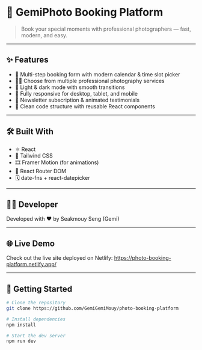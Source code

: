 # 📸 GemiPhoto Booking Platform

> Book your special moments with professional photographers — fast, modern, and easy.

---

## ✨ Features

- 📅 Multi-step booking form with modern calendar & time slot picker  
- 🧑‍💼 Choose from multiple professional photography services  
- 🌙 Light & dark mode with smooth transitions  
- 🔄 Fully responsive for desktop, tablet, and mobile  
- 💌 Newsletter subscription & animated testimonials  
- 🧠 Clean code structure with reusable React components

---

## 🛠️ Built With

- ⚛️ React 
- 🎨 Tailwind CSS
- 🎞️ Framer Motion (for animations)
- 📍 React Router DOM
- 🗓️ date-fns + react-datepicker

---
## 👨‍💻 Developer
Developed with ❤️ by Seakmouy Seng (Gemi)

---
## 🌐 Live Demo
Check out the live site deployed on Netlify:
https://photo-booking-platform.netlify.app/

---

## 🚀 Getting Started

```bash
# Clone the repository
git clone https://github.com/GemiGemiMouy/photo-booking-platform

# Install dependencies
npm install

# Start the dev server
npm run dev



